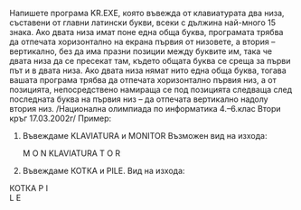 Напишете програма KR.EXE, която въвежда от клавиатурата два низа, съставени от главни латински букви, всеки с дължина най-много 15 знака.
Ако двата низа имат поне една обща буква, програмата трябва да отпечата хоризонтално на екрана първия от низовете, а втория – вертикално, без да има празни позиции между буквите им, така че двата низа да се пресекат там, където общата буква се среща за първи път и в двата низа.
Ако двата низа нямат нито една обща буква, тогава вашата програма трябва да отпечата хоризонтално първия низ, а от позицията, непосредствено намираща се под позицията следваща след последната буква на първия низ – да отпечата вертикално надолу втория низ.
/Национална олимпиада по информатика 4.–6.клас Втори кръг 17.03.2002г/
Пример:
1. Въвеждаме KLAVIATURA и MONITOR
Възможен вид на изхода: 

    М
    О
    N
KLAVIATURA
    Т
    О
    R

2. Въвеждаме КОТКА и PILE.
Вид на изхода: 

КОТКА
     Р
     I   
     L
     Е
